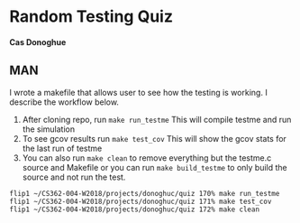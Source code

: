 # Random Testing Quiz
#### Cas Donoghue

## MAN
I wrote a makefile that allows user to see how the testing is working. I describe the workflow below. 
1.	After cloning repo, run ```make run_testme``` This will compile testme and run the simulation
2.	To see gcov results run ```make test_cov``` This will show the gcov stats for the last run of testme
3.	You can also run ```make clean``` to remove everything but the testme.c source and Makefile or you can run ```make build_testme``` to only build the source and not run the test. 
```
flip1 ~/CS362-004-W2018/projects/donoghuc/quiz 170% make run_testme
flip1 ~/CS362-004-W2018/projects/donoghuc/quiz 171% make test_cov
flip1 ~/CS362-004-W2018/projects/donoghuc/quiz 172% make clean
```
